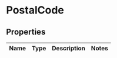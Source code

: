 
# PostalCode

## Properties
Name | Type | Description | Notes
------------ | ------------- | ------------- | -------------



